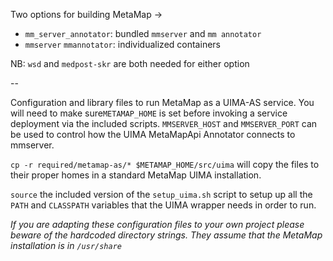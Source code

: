Two options for building MetaMap ->

* `mm_server_annotator`: bundled `mmserver` and `mm annotator`
* `mmserver` `mmannotator`: individualized containers

NB: `wsd` and `medpost-skr` are both needed for either option

--

Configuration and library files to run MetaMap as a UIMA-AS service. You will need to make sure`METAMAP_HOME` is set before invoking a service deployment via the included scripts. `MMSERVER_HOST` and `MMSERVER_PORT` can be used to control how the UIMA MetaMapApi Annotator connects to mmserver.

`cp -r required/metamap-as/* $METAMAP_HOME/src/uima` will copy the files to their proper homes in a standard MetaMap UIMA installation.

`source` the included version of the `setup_uima.sh` script to setup up all the `PATH` and `CLASSPATH` variables that the UIMA wrapper needs in order to run.

_If you are adapting these configuration files to your own project please beware of the hardcoded directory strings. They assume that the MetaMap installation is in `/usr/share`_
